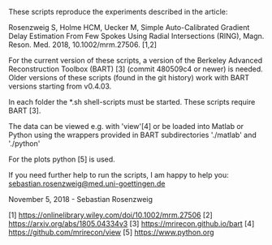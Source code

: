 These scripts reproduce the experiments described in the article:

Rosenzweig S, Holme HCM, Uecker M, Simple Auto-Calibrated Gradient Delay Estimation From Few Spokes Using Radial Intersections (RING), Magn. Reson. Med. 2018, 10.1002/mrm.27506. [1,2]

For the current version of these scripts, a version of the Berkeley Advanced Reconstruction Toolbox (BART) [3] (commit 480509c4 or newer) is needed.
Older versions of these scripts (found in the git history) work with BART versions starting from v0.4.03.

In each folder the *.sh shell-scripts must be started. These scripts require BART [3].

The data can be viewed e.g. with 'view'[4] or be loaded into Matlab or Python using the wrappers provided in BART subdirectories './matlab' and './python'

For the plots python [5] is used.

If you need further help to run the scripts, I am happy to help you: sebastian.rosenzweig@med.uni-goettingen.de

November 5, 2018 - Sebastian Rosenzweig

[1] https://onlinelibrary.wiley.com/doi/10.1002/mrm.27506
[2] https://arxiv.org/abs/1805.04334v3
[3] https://mrirecon.github.io/bart
[4] https://github.com/mrirecon/view
[5] https://www.python.org
